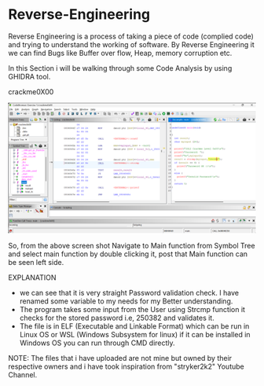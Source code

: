 # Reverse-Engineering

Reverse Engineering is a process of taking a piece of code (complied code) and trying to understand the working of software. By Reverse Engineering it we can find Bugs like Buffer over flow, Heap, memory corruption etc.

In this Section i will be walking through some Code Analysis by using GHIDRA tool.

crackme0X00

 ![Image Alt](https://github.com/Deekshith2023/Reverse-Engineering/blob/e6c593d2191d183977cf5df7b3ea6ab05fedad22/screenshots/Crackme0x00%20pic-1.png)

So, from the above screen shot Navigate to Main function from Symbol Tree and select main function by double clicking it, post that Main function can be seen left side.

EXPLANATION

* we can see that it is very straight Password validation check. I have renamed some variable to my needs for my Better understanding.
* The program takes some input from the User using Strcmp function it checks for the stored password i.e, 250382 and validates it.
* The file is in ELF (Executable and Linkable Format) which can be run in Linux OS or WSL (Windows Subsystem for linux) if it can be installed in Windows OS you can run through CMD directly.












NOTE: The files that i have uploaded are not mine but owned by their respective owners and i have took inspiration from "stryker2k2" Youtube Channel.
